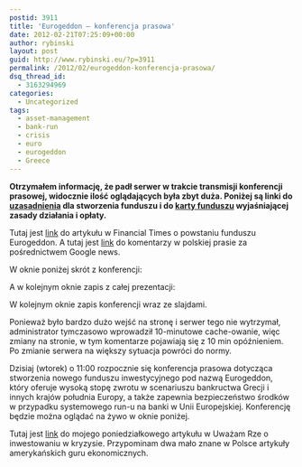 ```yaml
---
postid: 3911
title: 'Eurogeddon – konferencja prasowa'
date: 2012-02-21T07:25:09+00:00
author: rybinski
layout: post
guid: http://www.rybinski.eu/?p=3911
permalink: /2012/02/eurogeddon-konferencja-prasowa/
dsq_thread_id:
  - 3163294969
categories:
  - Uncategorized
tags:
  - asset-management
  - bank-run
  - crisis
  - euro
  - eurogeddon
  - Greece
---
```

**Otrzymałem informację, że padł serwer w trakcie transmisji konferencji prasowej, widocznie ilość oglądających była zbyt duża. Poniżej są linki do [uzasadnienia](http://resources.rybinski.eu/resources/viewResource:349ec176-5c8d-11e1-a816-001b24eff4d8) dla stworzenia funduszu i do [karty funduszu](http://resources.rybinski.eu/resources/viewResource:4ec1409c-5c8d-11e1-9bf8-001b24eff4d8) wyjaśniającej zasady działania i opłaty.**

Tutaj jest [link](http://blogs.ft.com/beyond-brics/2012/02/21/welcome-to-eurogeddon-via-poland/) do artykułu w Financial Times o powstaniu funduszu Eurogeddon. A tutaj jest [link](http://news.google.pl/news/more?q=rybi%C5%84ski&hl=pl&prmd=imvns&bav=on.2,or.r_gc.r_pw.,cf.osb&biw=1280&bih=687&um=1&ie=UTF-8&ncl=dQM_2gRWxx5tkZMRZLCYgnah7UJnM&ei=j7BET7TTEsz5sgaqpengDw&sa=X&oi=news_result&ct=more-results&resnum=1&ved=0CCsQqgIwAA) do komentarzy w polskiej prasie za pośrednictwem Google news.

W oknie poniżej skrót z konferencji:



A w kolejnym oknie zapis z całej prezentacji:
  


W kolejnym oknie zapis konferencji wraz ze slajdami.
  


Ponieważ było bardzo dużo wejść na stronę i serwer tego nie wytrzymał, administrator tymczasowo wprowadził 10-minutowe cache-owanie, więc zmiany na stronie, w tym komentarze pojawiają się z 10 min opóźnieniem. Po zmianie serwera na większy sytuacja powróci do normy.

Dzisiaj (wtorek) o 11:00 rozpocznie się konferencja prasowa dotycząca stworzenia nowego funduszu inwestycyjnego pod nazwą Eurogeddon, który oferuje wysoką stopę zwrotu w scenariuszu bankructwa Grecji i innych krajów południa Europy, a także zapewnia bezpieczeństwo środków w przypadku systemowego run-u na banki w Unii Europejskiej. Konferencję będzie można oglądać na żywo w oknie poniżej.
  
Tutaj jest [link](http://www.uwazamrze.pl/artykul/724079,814179-Jak-inwestowac-w-kryzysie.html) do mojego poniedziałkowego artykułu w Uważam Rze o inwestowaniu w kryzysie. Przypominam dwa mało znane w Polsce artykuły amerykańskich guru ekonomicznych.

 

